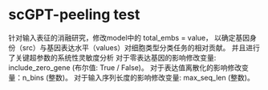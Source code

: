 # scGPT-peeling test
针对输⼊表征的消融研究，修改model中的 total_embs = value，
以确定基因⾝份（src）与基因表达⽔平（values）对细胞类型分类任务的相对贡献。
并且进行了关键超参数的系统性灵敏度分析
对于零表达基因的影响修改变量: include_zero_gene (布尔值: True / False)。
对于表达值离散化的影响修改变量：n_bins (整数)。
对于输⼊序列⻓度的影响修改变量: max_seq_len (整数)。
